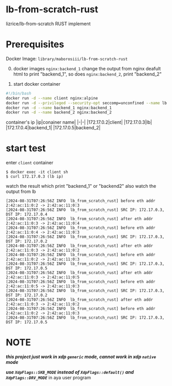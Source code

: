 # lb-from-scratch-rust
lizrice/lb-from-scratch RUST implement

# Prerequisites
Docker Image: `library/maborosiii/lb-from-scratch-rust`

0. docker images `nginx:backend_1` change the output from nginx deafult html to print "backend_1", so does `nginx:backend_2`, print "backend_2"

1. start docker container
```sh
#!/bin/bash
docker run -d --name client nginx:alpine
docker run -d --privileged --security-opt seccomp=unconfined --name lb maborosiii/lb-from-scratch-rust
docker run -d --name backend_1 nginx:backend_1
docker run -d --name backend_2 nginx:backend_2
```
container's ip
|ip|conainer name|
|-|-|
|172.17.0.2|client|
|172.17.0.3|lb|
|172.17.0.4|backend_1|
|172.17.0.5|backend_2|

# start test
enter `client` container
```shell
$ docker exec -it client sh
$ curl 172.17.0.3 (lb ip)
```
watch the result which print "backend_1" or "backend2"
also watch the output from lb
```plain
[2024-08-31T07:26:56Z INFO  lb_from_scratch_rust] before eth addr 2:42:ac:11:0:2 -> 2:42:ac:11:0:3
[2024-08-31T07:26:56Z INFO  lb_from_scratch_rust] SRC IP: 172.17.0.3, DST IP: 172.17.0.4
[2024-08-31T07:26:56Z INFO  lb_from_scratch_rust] after eth addr 2:42:ac:11:0:3 -> 2:42:ac:11:0:4
[2024-08-31T07:26:56Z INFO  lb_from_scratch_rust] before eth addr 2:42:ac:11:0:4 -> 2:42:ac:11:0:3
[2024-08-31T07:26:56Z INFO  lb_from_scratch_rust] SRC IP: 172.17.0.3, DST IP: 172.17.0.2
[2024-08-31T07:26:56Z INFO  lb_from_scratch_rust] after eth addr 2:42:ac:11:0:3 -> 2:42:ac:11:0:2
[2024-08-31T07:26:56Z INFO  lb_from_scratch_rust] before eth addr 2:42:ac:11:0:2 -> 2:42:ac:11:0:3
[2024-08-31T07:26:56Z INFO  lb_from_scratch_rust] SRC IP: 172.17.0.3, DST IP: 172.17.0.5
[2024-08-31T07:26:56Z INFO  lb_from_scratch_rust] after eth addr 2:42:ac:11:0:3 -> 2:42:ac:11:0:5
[2024-08-31T07:26:56Z INFO  lb_from_scratch_rust] before eth addr 2:42:ac:11:0:5 -> 2:42:ac:11:0:3
[2024-08-31T07:26:56Z INFO  lb_from_scratch_rust] SRC IP: 172.17.0.3, DST IP: 172.17.0.2
[2024-08-31T07:26:56Z INFO  lb_from_scratch_rust] after eth addr 2:42:ac:11:0:3 -> 2:42:ac:11:0:2
[2024-08-31T07:26:56Z INFO  lb_from_scratch_rust] before eth addr 2:42:ac:11:0:2 -> 2:42:ac:11:0:3
[2024-08-31T07:26:56Z INFO  lb_from_scratch_rust] SRC IP: 172.17.0.3, DST IP: 172.17.0.5
```

# NOTE
***this project just work in xdp `generic` mode, cannot work in xdp `native` mode***

***use `XdpFlags::SKB_MODE` instead of `XdpFlags::default()` and `XdpFlags::DRV_MODE`*** in aya user program

